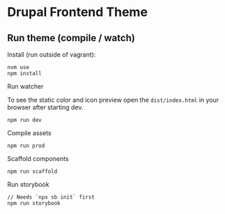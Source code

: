 # Drupal Frontend Theme

## Run theme (compile / watch)
Install (run outside of vagrant):
```
nvm use
npm install
```

Run watcher

To see the static color and icon preview open the `dist/index.html` in your browser after starting dev.
```
npm run dev
```

Compile assets
```
npm run prod
```

Scaffold components

```
npm run scaffold
```

Run storybook

```
// Needs `npx sb init` first
npm run storybook
```
